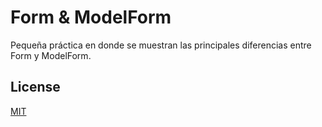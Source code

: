 #   Form & ModelForm 

Pequeña práctica en donde se muestran las principales diferencias entre Form y ModelForm.

## License
[MIT](https://choosealicense.com/licenses/mit/)